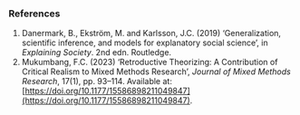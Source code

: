 
### References
1. Danermark, B., Ekström, M. and Karlsson, J.C. (2019) ‘Generalization, scientific inference, and models for explanatory social science’, in _Explaining Society_. 2nd edn. Routledge.
2. Mukumbang, F.C. (2023) ‘Retroductive Theorizing: A Contribution of Critical Realism to Mixed Methods Research’, _Journal of Mixed Methods Research_, 17(1), pp. 93–114. Available at: [https://doi.org/10.1177/15586898211049847](https://doi.org/10.1177/15586898211049847).